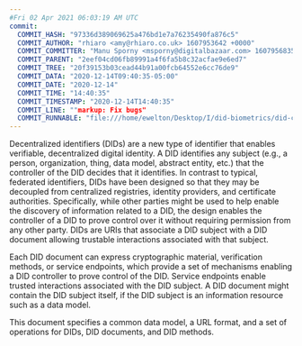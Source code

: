 ```yaml
---
#Fri 02 Apr 2021 06:03:19 AM UTC
commit:
  COMMIT_HASH: "97336d389069625a476bd1e7a76235490fa876c5"
  COMMIT_AUTHOR: "rhiaro <amy@rhiaro.co.uk> 1607953642 +0000"
  COMMIT_COMMITTER: "Manu Sporny <msporny@digitalbazaar.com> 1607956835 -0500"
  COMMIT_PARENT: "2eef04cd06fb89991a4f6fa5b8c32acfae9e6ed7"
  COMMIT_TREE: "20f39153b03cead44b91a00fcb64552e6cc76de9"
  COMMIT_DATA: "2020-12-14T09:40:35-05:00"
  COMMIT_DATE: "2020-12-14"
  COMMIT_TIME: "14:40:35"
  COMMIT_TIMESTAMP: "2020-12-14T14:40:35"
  COMMIT_LINE: ""markup: Fix bugs"
  COMMIT_RUNNABLE: "file:///home/ewelton/Desktop/I/did-biometrics/did-core-dataset/analysis/gitinfo/97336d389069625a476bd1e7a76235490fa876c5/snapshot/index.html"
---
```


<section id="abstract">
<p>
<a>Decentralized identifiers</a> (DIDs) are a new type of identifier that
enables verifiable, decentralized digital identity. A <a>DID</a> identifies any
subject (e.g., a person, organization, thing, data model, abstract entity, etc.)
that the controller of the <a>DID</a> decides that it identifies. In contrast to
typical, federated identifiers, DIDs have been designed so that they may be
decoupled from centralized registries, identity providers, and certificate
authorities. Specifically, while other parties might be used to help enable the
discovery of information related to a <a>DID</a>, the design enables the
controller of a <a>DID</a> to prove control over it without requiring permission
from any other party. <a>DID</a>s are URIs that associate a <a>DID subject</a>
with a <a>DID document</a> allowing trustable interactions associated with that
subject.
    </p>
<p>
Each <a>DID document</a> can express cryptographic material, verification
methods, or <a>service endpoints</a>, which provide a set of mechanisms enabling
a <a>DID controller</a> to prove control of the <a>DID</a>. <a>Service
endpoints</a> enable trusted interactions associated with the <a>DID
subject</a>. A <a>DID document</a> might contain the <a>DID subject</a> itself,
if the <a>DID subject</a> is an information resource such as a data model.
    </p>
<p>
This document specifies a common data model, a URL format, and a set of
operations for <a>DIDs</a>, <a>DID documents</a>, and <a>DID methods</a>.
    </p>
</section>
